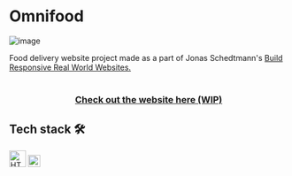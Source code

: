 # Omnifood
![image](https://user-images.githubusercontent.com/76190126/132064260-f2f9660d-85f7-4859-b67c-08c65edccbb9.png)

Food delivery website project made as a part of Jonas Schedtmann's [Build Responsive Real World Websites.][COURSE]<br/><br/>
<h3 align="center"><a href="https://lucaslbf.github.io/Omnifood/" target="_blank">Check out the website here (WIP)</a></h3>

## Tech stack 🛠️
[<img src="https://upload.wikimedia.org/wikipedia/commons/thumb/6/61/HTML5_logo_and_wordmark.svg/1200px-HTML5_logo_and_wordmark.svg.png" alt="HTML5 logo" width="30">][HTML]
[<img src="https://upload.wikimedia.org/wikipedia/commons/thumb/d/d5/CSS3_logo_and_wordmark.svg/1452px-CSS3_logo_and_wordmark.svg.png" alt="CSS3 logo" width="22">][CSS]

[HTML]: https://en.wikipedia.org/wiki/HTML5
[CSS]: https://developer.mozilla.org/en-US/docs/Web/CSS
[COURSE]: https://www.udemy.com/course/design-and-develop-a-killer-website-with-html5-and-css3
[GH-PAGES]: https://lucaslbf.github.io/Omnifood/
